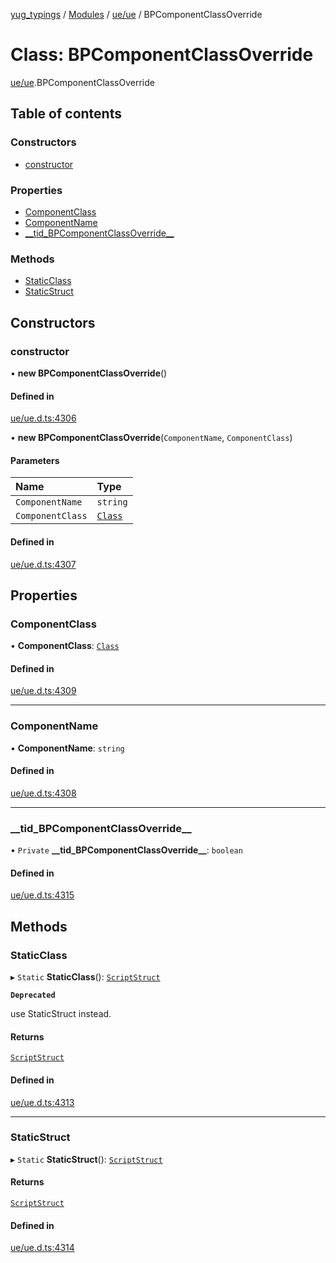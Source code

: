[yug_typings](../README.md) / [Modules](../modules.md) / [ue/ue](../modules/ue_ue.md) / BPComponentClassOverride

# Class: BPComponentClassOverride

[ue/ue](../modules/ue_ue.md).BPComponentClassOverride

## Table of contents

### Constructors

- [constructor](ue_ue.BPComponentClassOverride.md#constructor)

### Properties

- [ComponentClass](ue_ue.BPComponentClassOverride.md#componentclass)
- [ComponentName](ue_ue.BPComponentClassOverride.md#componentname)
- [\_\_tid\_BPComponentClassOverride\_\_](ue_ue.BPComponentClassOverride.md#__tid_bpcomponentclassoverride__)

### Methods

- [StaticClass](ue_ue.BPComponentClassOverride.md#staticclass)
- [StaticStruct](ue_ue.BPComponentClassOverride.md#staticstruct)

## Constructors

### constructor

• **new BPComponentClassOverride**()

#### Defined in

[ue/ue.d.ts:4306](https://github.com/YugMetaverse/yug_typings/blob/25cad34/ue/ue.d.ts#L4306)

• **new BPComponentClassOverride**(`ComponentName`, `ComponentClass`)

#### Parameters

| Name | Type |
| :------ | :------ |
| `ComponentName` | `string` |
| `ComponentClass` | [`Class`](ue_ue.Class.md) |

#### Defined in

[ue/ue.d.ts:4307](https://github.com/YugMetaverse/yug_typings/blob/25cad34/ue/ue.d.ts#L4307)

## Properties

### ComponentClass

• **ComponentClass**: [`Class`](ue_ue.Class.md)

#### Defined in

[ue/ue.d.ts:4309](https://github.com/YugMetaverse/yug_typings/blob/25cad34/ue/ue.d.ts#L4309)

___

### ComponentName

• **ComponentName**: `string`

#### Defined in

[ue/ue.d.ts:4308](https://github.com/YugMetaverse/yug_typings/blob/25cad34/ue/ue.d.ts#L4308)

___

### \_\_tid\_BPComponentClassOverride\_\_

• `Private` **\_\_tid\_BPComponentClassOverride\_\_**: `boolean`

#### Defined in

[ue/ue.d.ts:4315](https://github.com/YugMetaverse/yug_typings/blob/25cad34/ue/ue.d.ts#L4315)

## Methods

### StaticClass

▸ `Static` **StaticClass**(): [`ScriptStruct`](ue_ue.ScriptStruct.md)

**`Deprecated`**

use StaticStruct instead.

#### Returns

[`ScriptStruct`](ue_ue.ScriptStruct.md)

#### Defined in

[ue/ue.d.ts:4313](https://github.com/YugMetaverse/yug_typings/blob/25cad34/ue/ue.d.ts#L4313)

___

### StaticStruct

▸ `Static` **StaticStruct**(): [`ScriptStruct`](ue_ue.ScriptStruct.md)

#### Returns

[`ScriptStruct`](ue_ue.ScriptStruct.md)

#### Defined in

[ue/ue.d.ts:4314](https://github.com/YugMetaverse/yug_typings/blob/25cad34/ue/ue.d.ts#L4314)
